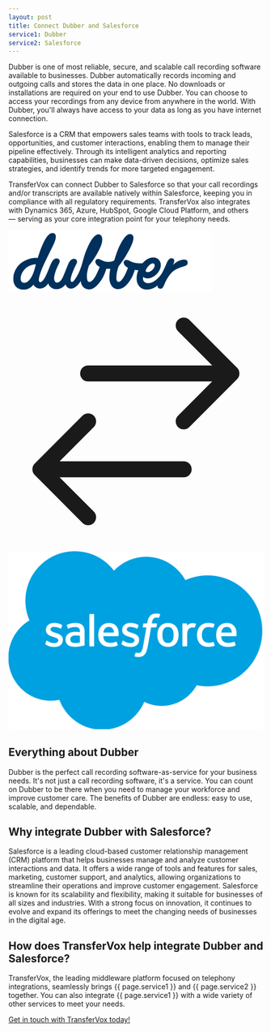 ```yaml
---
layout: post
title: Connect Dubber and Salesforce
service1: Dubber
service2: Salesforce
---
```


Dubber is one of most reliable, secure, and scalable call recording software available to businesses. Dubber automatically records incoming and outgoing calls and stores the data in one place. No downloads or installations are required on your end to use Dubber. You can choose to access your recordings from any device from anywhere in the world. With Dubber, you'll always have access to your data as long as you have internet connection.

Salesforce is a CRM that empowers sales teams with tools to track leads, opportunities, and customer interactions, enabling them to manage their pipeline effectively. Through its intelligent analytics and reporting capabilities, businesses can make data-driven decisions, optimize sales strategies, and identify trends for more targeted engagement. 

TransferVox can connect Dubber to Salesforce so that your call recordings and/or transcripts are available natively within Salesforce, keeping you in compliance with all regulatory requirements. TransferVox also integrates with Dynamics 365, Azure, HubSpot, Google Cloud Platform, and others — serving as your core integration point for your telephony needs.

<div class="ps-md-4 mb-4 bg-light p-5 shadow-sm rounded text-center">
	<div class="row">
	<div class="col-5">
		<div class="ratio ratio-4x3">
	<img src="/assets/images/logos/dubber.svg" class="d-block w-100 position-absolute top-50 start-50 translate-middle p-3 rounded-3" />
		</div>
	</div>
	<div class="col-2">
		<!-- <i class="fa-solid fa-arrow-right position-absolute top-50 start-50 translate-middle"></i> -->
		<svg xmlns="http://www.w3.org/2000/svg" fill="none" viewBox="0 0 24 24" stroke-width="1.5" stroke="currentColor" class="w-6 h-6 position-relative start-0 top-50 translate-middle-y">
			<path stroke-linecap="round" stroke-linejoin="round" d="M7.5 21L3 16.5m0 0L7.5 12M3 16.5h13.5m0-13.5L21 7.5m0 0L16.5 12M21 7.5H7.5" />
		</svg>
	</div>
	<div class="col-5">
		<div class="ratio ratio-4x3">
	<img src="/assets/images/logos/salesforce.svg" class="d-block w-100 position-absolute top-50 start-50 translate-middle p-3 rounded-3" />
		</div>
	</div>
	</div>
</div>

## Everything about Dubber

Dubber is the perfect call recording software-as-service for your business needs. It's not just a call recording software, it's a service. You can count on Dubber to be there when you need to manage your workforce and improve customer care. The benefits of Dubber are endless: easy to use, scalable, and dependable. 

## Why integrate Dubber with Salesforce?

Salesforce is a leading cloud-based customer relationship management (CRM) platform that helps businesses manage and analyze customer interactions and data. It offers a wide range of tools and features for sales, marketing, customer support, and analytics, allowing organizations to streamline their operations and improve customer engagement. Salesforce is known for its scalability and flexibility, making it suitable for businesses of all sizes and industries. With a strong focus on innovation, it continues to evolve and expand its offerings to meet the changing needs of businesses in the digital age.

## How does TransferVox help integrate Dubber and Salesforce?

TransferVox, the leading middleware platform focused on telephony integrations, seamlessly brings {{ page.service1 }} and {{ page.service2 }} together. You can also integrate {{ page.service1 }} with a wide variety of other services to meet your needs. 


<a href="https://transfervox.com/request-demo/" class="btn btn-outline-dark">Get in touch with TransferVox today!</a>